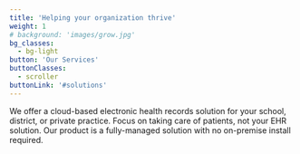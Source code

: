 ```yaml
---
title: 'Helping your organization thrive'
weight: 1
# background: 'images/grow.jpg'
bg_classes:
  - bg-light
button: 'Our Services'
buttonClasses:
  - scroller
buttonLink: '#solutions'
---
```


We offer a cloud-based electronic health records solution for your school, district, or private practice. Focus on taking care of patients, not your EHR solution. Our product is a fully-managed solution with no on-premise install required.